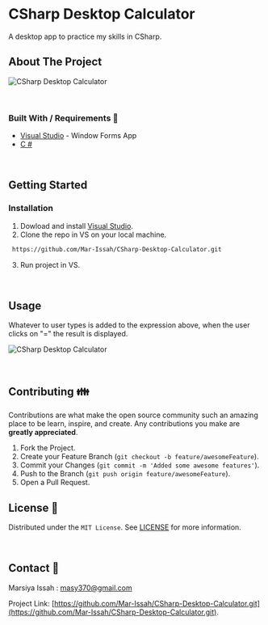 # CSharp Desktop Calculator
A desktop app to practice my skills in CSharp.

## About The Project

![CSharp Desktop Calculator](https://res.cloudinary.com/dytnpjxrd/image/upload/v1617840976/My%20Website%20Projects/csharp_cal._bhvypw.png)

<br>

### Built With / Requirements :construction_worker:

- [Visual Studio](https://visualstudio.microsoft.com/) - Window Forms App
- [C #](https://docs.microsoft.com/en-us/dotnet/csharp/)

<br>

<!-- GETTING STARTED -->

## Getting Started

### Installation

1. Dowload and install [Visual Studio](https://visualstudio.microsoft.com/).
2.  Clone the repo in VS on your local machine.
   ```sh
    https://github.com/Mar-Issah/CSharp-Desktop-Calculator.git
   ```
3. Run project in VS.

<br>

<!-- USAGE EXAMPLES -->

## Usage

Whatever to user types is added to the expression above, when the user clicks on "=" the result is displayed.

![CSharp Desktop Calculator](https://res.cloudinary.com/dytnpjxrd/image/upload/v1617840976/My%20Website%20Projects/csharp_cal._2_pilb0u.png)

<br>
<!-- CONTRIBUTING -->

## Contributing :family:

Contributions are what make the open source community such an amazing place to be learn, inspire, and create. Any contributions you make are **greatly appreciated**.

1. Fork the Project.
2. Create your Feature Branch (`git checkout -b feature/awesomeFeature`).
3. Commit your Changes (`git commit -m 'Added some awesome features'`).
4. Push to the Branch (`git push origin feature/awesomeFeature`).
5. Open a Pull Request.
   <br>

<!-- LICENSE -->

## License :page_facing_up:

Distributed under the `MIT License`. See [LICENSE](https://choosealicense.com/licenses/mit/) for more information.

<!-- CONTACT -->

<br>

## Contact :e-mail:

Marsiya Issah : masy370@gmail.com

Project Link: [https://github.com/Mar-Issah/CSharp-Desktop-Calculator.git](https://github.com/Mar-Issah/CSharp-Desktop-Calculator.git).

